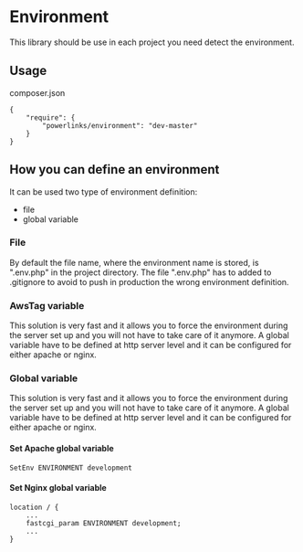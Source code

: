 Environment
=============

This library should be use in each project you need detect the environment.

Usage
-----

composer.json

```
{
    "require": {
        "powerlinks/environment": "dev-master"
    }
}
```

How you can define an environment
---------------------------------

It can be used two type of environment definition:
* file
* global variable

### File

By default the file name, where the environment name is stored, is ".env.php" in the project directory.
The file ".env.php" has to added to .gitignore to avoid to push in production the wrong environment definition.

### AwsTag variable

This solution is very fast and it allows you to force the environment during the server set up and you will not have to take care of it anymore. 
A global variable have to be defined at http server level and it can be configured for either apache or nginx.

### Global variable

This solution is very fast and it allows you to force the environment during the server set up and you will not have to take care of it anymore. 
A global variable have to be defined at http server level and it can be configured for either apache or nginx.

#### Set Apache global variable
```
SetEnv ENVIRONMENT development
```

#### Set Nginx global variable
```
location / {
    ...
    fastcgi_param ENVIRONMENT development; 
    ...
}
```